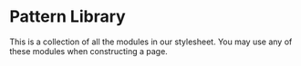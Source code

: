 # Pattern Library  
  
This is a collection of all the modules in our stylesheet. You may use any of
these modules when constructing a page.  